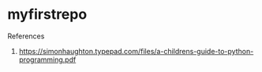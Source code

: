 # myfirstrepo

References
1. https://simonhaughton.typepad.com/files/a-childrens-guide-to-python-programming.pdf
